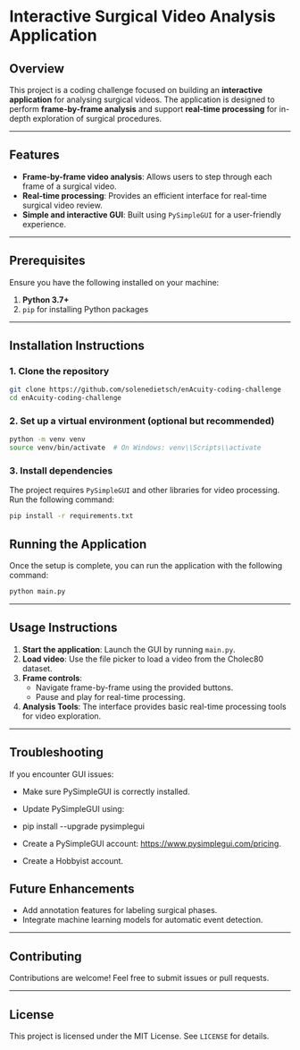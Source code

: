 # Interactive Surgical Video Analysis Application

## Overview
This project is a coding challenge focused on building an **interactive application** for analysing surgical videos. The application is designed to perform **frame-by-frame analysis** and support **real-time processing** for in-depth exploration of surgical procedures.

---

## Features
- **Frame-by-frame video analysis**: Allows users to step through each frame of a surgical video.
- **Real-time processing**: Provides an efficient interface for real-time surgical video review.
- **Simple and interactive GUI**: Built using `PySimpleGUI` for a user-friendly experience.

---

## Prerequisites
Ensure you have the following installed on your machine:

1. **Python 3.7+**
2. `pip` for installing Python packages

---

## Installation Instructions

### 1. Clone the repository
```bash
git clone https://github.com/solenedietsch/enAcuity-coding-challenge
cd enAcuity-coding-challenge
```

### 2. Set up a virtual environment (optional but recommended)
```bash
python -m venv venv
source venv/bin/activate  # On Windows: venv\\Scripts\\activate
```

### 3. Install dependencies
The project requires `PySimpleGUI` and other libraries for video processing. Run the following command:
```bash
pip install -r requirements.txt
```

## Running the Application

Once the setup is complete, you can run the application with the following command:
```bash
python main.py
```

---

## Usage Instructions
1. **Start the application**: Launch the GUI by running `main.py`.
2. **Load video**: Use the file picker to load a video from the Cholec80 dataset.
3. **Frame controls**:
   - Navigate frame-by-frame using the provided buttons.
   - Pause and play for real-time processing.
4. **Analysis Tools**: The interface provides basic real-time processing tools for video exploration.

---

## Troubleshooting
If you encounter GUI issues:

- Make sure PySimpleGUI is correctly installed.
- Update PySimpleGUI using:
- pip install --upgrade pysimplegui

- Create a PySimpleGUI account: https://www.pysimplegui.com/pricing.
- Create a Hobbyist account.

## Future Enhancements
- Add annotation features for labeling surgical phases.
- Integrate machine learning models for automatic event detection.

---

## Contributing
Contributions are welcome! Feel free to submit issues or pull requests.

---

## License
This project is licensed under the MIT License. See `LICENSE` for details.



